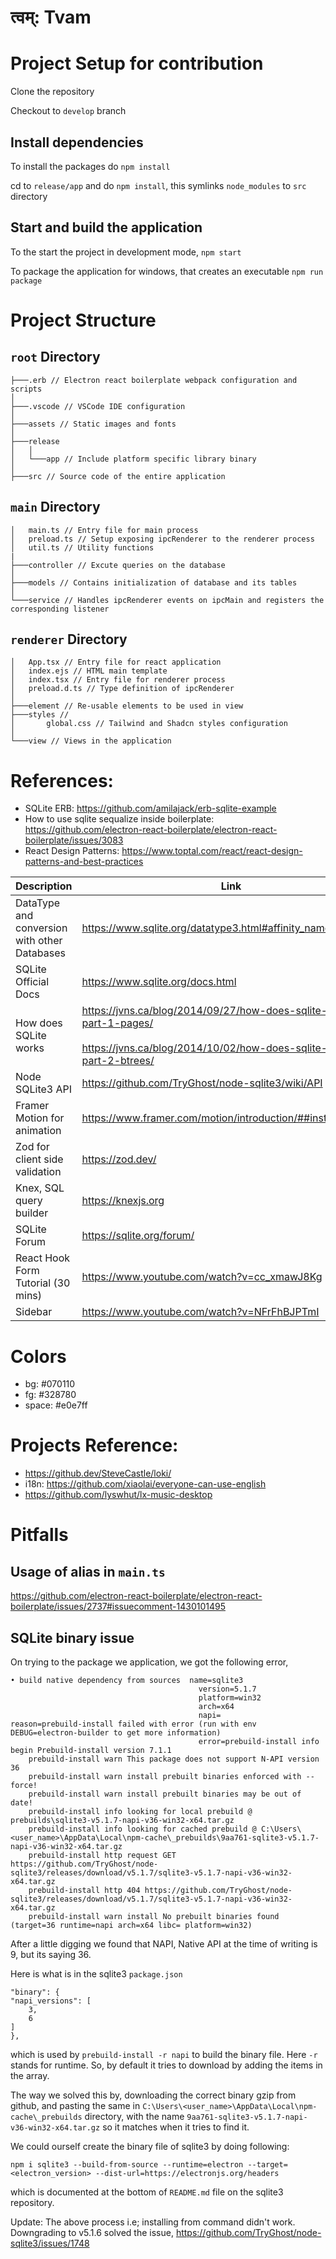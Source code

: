 # त्वम्: Tvam

# Project Setup for contribution

Clone the repository

Checkout to `develop` branch

## Install dependencies

To install the packages do `npm install`

cd to `release/app` and do `npm install`, this symlinks `node_modules` to `src` directory

## Start and build the application

To the start the project in development mode, `npm start`

To package the application for windows, that creates an executable `npm run package`

# Project Structure

## `root` Directory

```
├───.erb // Electron react boilerplate webpack configuration and scripts
│
├───.vscode // VSCode IDE configuration
│
├───assets // Static images and fonts
│
├───release
│   │
│   └───app // Include platform specific library binary
│
├───src // Source code of the entire application
```

## `main` Directory

```
│   main.ts // Entry file for main process
│   preload.ts // Setup exposing ipcRenderer to the renderer process
│   util.ts // Utility functions
|
├───controller // Excute queries on the database
│
├───models // Contains initialization of database and its tables
│
└───service // Handles ipcRenderer events on ipcMain and registers the corresponding listener
```

## `renderer` Directory

```
│   App.tsx // Entry file for react application
│   index.ejs // HTML main template
│   index.tsx // Entry file for renderer process
│   preload.d.ts // Type definition of ipcRenderer
│
├───element // Re-usable elements to be used in view
├───styles //
│       global.css // Tailwind and Shadcn styles configuration
│
└───view // Views in the application
```

# References:

- SQLite ERB: https://github.com/amilajack/erb-sqlite-example
- How to use sqlite sequalize inside boilerplate: https://github.com/electron-react-boilerplate/electron-react-boilerplate/issues/3083
- React Design Patterns: https://www.toptal.com/react/react-design-patterns-and-best-practices


| Description                                  | Link                                                                                                                                              |
| ---------------------------------------------- | --------------------------------------------------------------------------------------------------------------------------------------------------- |
| DataType and conversion with other Databases | https://www.sqlite.org/datatype3.html#affinity_name_examples                                                                                      |
| SQLite Official Docs                         | https://www.sqlite.org/docs.html                                                                                                                  |
| How does SQLite works                        | https://jvns.ca/blog/2014/09/27/how-does-sqlite-work-part-1-pages/<br /><br />https://jvns.ca/blog/2014/10/02/how-does-sqlite-work-part-2-btrees/ |
| Node SQLite3 API                             | https://github.com/TryGhost/node-sqlite3/wiki/API                                                                                                 |
| Framer Motion for animation                  | https://www.framer.com/motion/introduction/##installation                                                                                         |
| Zod for client side validation               | https://zod.dev/                                                                                                                                  |
| Knex, SQL query builder                      | https://knexjs.org                                                                                                                                |
| SQLite Forum                                 | https://sqlite.org/forum/                                                                                                                         |
| React Hook Form Tutorial (30 mins)           | https://www.youtube.com/watch?v=cc_xmawJ8Kg                                                                                                       |
| Sidebar                                      | https://www.youtube.com/watch?v=NFrFhBJPTmI                                                                                                       |

# Colors

- bg: #070110
- fg: #328780
- space: #e0e7ff

# Projects Reference:

- https://github.dev/SteveCastle/loki/
- i18n: https://github.com/xiaolai/everyone-can-use-english
- https://github.com/lyswhut/lx-music-desktop

# Pitfalls

## Usage of alias in `main.ts`

https://github.com/electron-react-boilerplate/electron-react-boilerplate/issues/2737#issuecomment-1430101495

## SQLite binary issue

On trying to the package we application, we got the following error,

```
• build native dependency from sources  name=sqlite3
                                          version=5.1.7
                                          platform=win32
                                          arch=x64
                                          napi=
reason=prebuild-install failed with error (run with env DEBUG=electron-builder to get more information)
                                          error=prebuild-install info begin Prebuild-install version 7.1.1
    prebuild-install warn This package does not support N-API version 36
    prebuild-install warn install prebuilt binaries enforced with --force!
    prebuild-install warn install prebuilt binaries may be out of date!
    prebuild-install info looking for local prebuild @ prebuilds\sqlite3-v5.1.7-napi-v36-win32-x64.tar.gz
    prebuild-install info looking for cached prebuild @ C:\Users\<user_name>\AppData\Local\npm-cache\_prebuilds\9aa761-sqlite3-v5.1.7-napi-v36-win32-x64.tar.gz
    prebuild-install http request GET https://github.com/TryGhost/node-sqlite3/releases/download/v5.1.7/sqlite3-v5.1.7-napi-v36-win32-x64.tar.gz
    prebuild-install http 404 https://github.com/TryGhost/node-sqlite3/releases/download/v5.1.7/sqlite3-v5.1.7-napi-v36-win32-x64.tar.gz
    prebuild-install warn install No prebuilt binaries found (target=36 runtime=napi arch=x64 libc= platform=win32)
```

After a little digging we found that NAPI, Native API at the time of writing is 9, but its saying 36.

Here is what is in the sqlite3 `package.json`

```
"binary": {
"napi_versions": [
    3,
    6
]
},
```

which is used by `prebuild-install -r napi` to build the binary file. Here `-r` stands for runtime. So, by default it tries to download by adding the items in the array.

The way we solved this by, downloading the correct binary gzip from github, and pasting the same in `C:\Users\<user_name>\AppData\Local\npm-cache\_prebuilds` directory, with the name `9aa761-sqlite3-v5.1.7-napi-v36-win32-x64.tar.gz` so it matches when it tries to find it.

We could ourself create the binary file of sqlite3 by doing following:

```
npm i sqlite3 --build-from-source --runtime=electron --target=<electron_version> --dist-url=https://electronjs.org/headers
```

which is documented at the bottom of `README.md` file on the sqlite3 repository.

Update: The above process i.e; installing from command didn't work. Downgrading to v5.1.6 solved the issue, https://github.com/TryGhost/node-sqlite3/issues/1748
